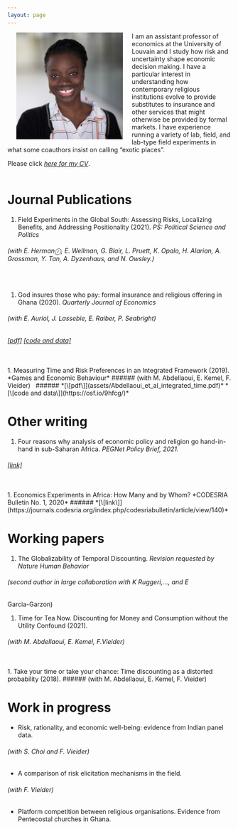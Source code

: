 ```yaml
---
layout: page
---
```


<img align="left" width="240" height="240" src="assets/ammapanin.jpg"
style="margin: 0px 20px">

I am an assistant professor of economics at the University of
Louvain and I study how risk and uncertainty shape economic decision
making. I have a particular interest in understanding how contemporary
religious institutions evolve to provide substitutes to insurance and
other services that might otherwise be provided by formal markets. I have
experience running a variety of lab, field, and
lab-type field experiments in what some coauthors insist on calling “exotic places”.

Please click [*here for my CV*](assets/Panin_CV_Oct21.pdf).
<br><br>


# Journal Publications

1. Field Experiments in the Global South: Assessing Risks, Localizing
Benefits, and Addressing Positionality (2021). *PS: Political Science
and Politics*
###### (with E. Hermanⓡ, E. Wellman, G. Blair, L. Pruett, K. Opalo, H. Alarian, A. Grossman, Y. Tan, A. Dyzenhaus, and N. Owsley.)
<br>

1. God insures those who pay: formal insurance and religious offering
in Ghana (2020). *Quarterly Journal of Economics*
###### (with E. Auriol, J. Lassebie, E. Raiber, P. Seabright) &nbsp;
###### *[\[pdf\]](assets/Auriol_et_al_God_insures.pdf)* *[\[code and data\]](https://dataverse.harvard.edu/dataset.xhtml?persistentId=doi:10.7910/DVN/KVFRFO)*&nbsp;
<br>
1. Measuring Time and Risk Preferences in an Integrated
   Framework (2019). *Games and Economic Behaviour*
###### (with M. Abdellaoui, E. Kemel, F. Vieider) &nbsp;
###### *[\[pdf\]](assets/Abdellaoui_et_al_integrated_time.pdf)* *[\[code and data\]](https://osf.io/9hfcg/)*&nbsp;

# Other writing
1. Four reasons why analysis of economic policy and religion go
   hand-in-hand in sub-Saharan Africa. *PEGNet Policy Brief, 2021.*
###### *[\[link\]](https://www.pegnet.ifw-kiel.de/news/2021/four-reasons-why-analysis-of-economic-policy-and-religion-go-hand-in-hand-in-sub-saharan-africa/)*&nbsp;
   <br>
1. Economics Experiments in Africa: How Many and by Whom?
*CODESRIA Bulletin No. 1, 2020*
###### *[\[link\]](https://journals.codesria.org/index.php/codesriabulletin/article/view/140)*


# Working papers
1. The Globalizability of Temporal Discounting. *Revision requested by
    Nature Human Behavior*
###### (second author in large collaboration with K Ruggeri,..., and E
Garcia-Garzon)
<br>
1. Time for Tea Now. Discounting for Money and Consumption without the
   Utility Confound (2021).
###### (with M. Abdellaoui, E. Kemel, F.Vieider)&nbsp;
<br>
1. Take your time or take your chance: Time discounting as a distorted
   probability (2018).
###### (with M. Abdellaoui, E. Kemel, F. Vieider) &nbsp;


# Work in progress

* Risk, rationality, and economic well-being: evidence from Indian
panel data.
###### (with S. Choi and F. Vieider)

* A comparison of risk elicitation mechanisms in the field.
###### (with F. Vieider)

* Platform competition between religious organisations. Evidence from
  Pentecostal churches in Ghana.
